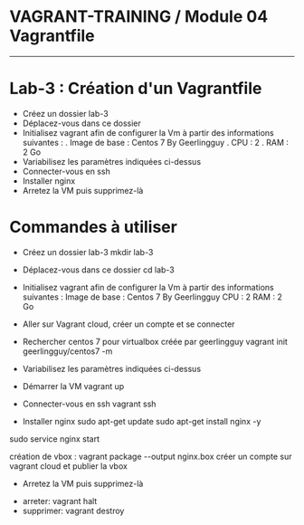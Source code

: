 # VAGRANT-TRAINING / Module 04  Vagrantfile
----------------------------------------------------------------------

# Lab-3 : Création d'un Vagrantfile
- Créez un dossier lab-3
- Déplacez-vous dans ce dossier
- Initialisez vagrant afin de configurer la Vm à partir des informations suivantes :
    . Image de base : Centos 7 By Geerlingguy
    . CPU : 2
    . RAM : 2 Go
- Variabilisez les paramètres indiquées ci-dessus
- Connecter-vous en ssh
- Installer nginx
- Arretez la VM puis supprimez-là

# Commandes à utiliser

- Créez un dossier lab-3
mkdir lab-3

- Déplacez-vous dans ce dossier
cd lab-3

- Initialisez vagrant afin de configurer la Vm à partir des informations suivantes :
Image de base : Centos 7 By Geerlingguy
CPU : 2
RAM : 2 Go

- Aller sur Vagrant cloud, créer un compte et se connecter
- Rechercher centos 7 pour virtualbox créée par geerlingguy
vagrant init geerlingguy/centos7 -m

- Variabilisez les paramètres indiquées ci-dessus

- Démarrer la VM
vagrant up

- Connecter-vous en ssh
vagrant ssh

- Installer nginx
sudo apt-get update
sudo apt-get install nginx -y

sudo service nginx start

création de vbox : vagrant package --output nginx.box
créer un compte sur vagrant cloud et publier la vbox

- Arretez la VM puis supprimez-là
* arreter: vagrant halt
* supprimer: vagrant destroy